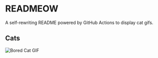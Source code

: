 # READMEOW

A self-rewriting README powered by GitHub Actions to display cat gifs.

## Cats

![Bored Cat GIF](https://media4.giphy.com/media/v1.Y2lkPTlhY2QwMmRhdml5M28xMGsyazN4cXRqcWpuaTAxeXFtbmpxZTgxNTF0Znh2ZmdwcSZlcD12MV9naWZzX3NlYXJjaCZjdD1n/mlvseq9yvZhba/200.gif)
